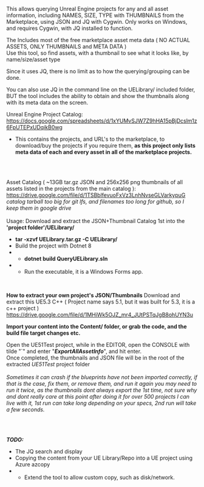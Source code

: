 This allows querying Unreal Engine projects for any and all asset information, including NAMES, SIZE, TYPE with THUMBNAILS from the Marketplace, using JSON and JQ with Cygwin.
Only works on Windows, and requires Cygwin, with JQ installed to function.
<br/>

The Includes most of the free marketplace asset meta data ( NO ACTUAL ASSETS, ONLY THUMBNAILS and META DATA )
<br/>
Use this tool, so find assets, with a thumbnail to see what it looks like, by name/size/asset type

Since it uses JQ, there is no limit as to how the querying/grouping can be done.

You can also use JQ in the command line on the UELibrary/ included folder, BUT the tool includes the ability
to obtain and show the thumbnails along with its meta data on the screen.

Unreal Engine Project Catalog: 
<br/>
https://docs.google.com/spreadsheets/d/1xYUMvSJW7Z9hHA15pBjDcslm1z6FpUTEPxUDqikB0wg
- This contains the projects, and URL's to the marketplace, to download/buy the projects if you require them,
**as this project only lists meta data of each and every asset in all of the marketplace projects.**
 <br/>
 <br/>

Asset Catalog ( ~13GB tar.gz JSON and 256x256 png thumbnails of all assets listed in the projects from the main catalog ):
<br/>https://drive.google.com/file/d/1TSBblfevuoFxVz3LnhNvseGLVarkypuG<br/>
_catalog tarball too big for git lfs, and filenames too long for github, so I keep them in google drive_
<br/>
<br/>
Usage: Download and extract the JSON+Thumbnail Catalog 1st into the **'project folder'/UELibrary/**
- **tar -xzvf UELibrary.tar.gz -C UELibrary/**
- Build the project with Dotnet 8
- - **dotnet build QueryUELibrary.sln**
- - Run the executable, it is a Windows Forms app.

<br/>

**How to extract your own project's JSON/Thumbnails**
Download and extract this UE5.3 C++ ( Project name says 5.1, but it was built for 5.3, it is a c++ project )
<br/>
https://drive.google.com/file/d/1MHiWk5OJZ_mr4_JUtPSTqJgB8ohUYN3u

**Import your content into the Content/ folder, or grab the code, and the build file target changes etc.**

Open the UE51Test project, while in the EDITOR, open the CONSOLE with tilde "`" and enter
"**_ExportAllAssetInfo_**", and hit enter.
<br/>
Once completed, the thumbnails and JSON file will be in the root of the extracted _UE51Test_ project folder
<br/>
<br/>
_Sometimes it can crash if the blueprints have not been imported correctly, if that is the case, fix them, or remove them, and run it again
you may need to run it twice, as the thumbnails dont always export the 1st time, not sure why and dont really care at this point
after doing it for over 500 projects I can live with it, 1st run can take long depending on your specs, 2nd run will take a few seconds._

<br/>
<br/>

**_TODO:_**
- The JQ search and display
- Copying the content from your UE Library/Repo into a UE project using Azure azcopy
- - Extend the tool to allow custom copy, such as disk/network.
